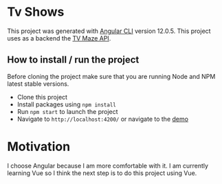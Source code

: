 # Tv Shows

This project was generated with [Angular CLI](https://github.com/angular/angular-cli) version 12.0.5.
This project uses as a backend the [TV Maze API](https://www.tvmaze.com/api).

## How to install / run the project

Before cloning the project make sure that you are running Node and NPM latest stable versions.

* Clone this project
* Install packages using `npm install`
* Run `npm start` to launch the project
* Navigate to `http://localhost:4200/` or navigate to the [demo](https://luca1226.github.io/tv-shows/dashboard)

# Motivation

I choose Angular because I am more comfortable with it. I am currently learning Vue so I think the next step is to do this project using Vue.
